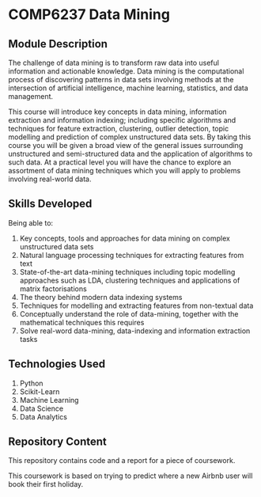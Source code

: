 # COMP6237 Data Mining

## Module Description

The challenge of data mining is to transform raw data into useful information and actionable knowledge. Data mining is the computational process of discovering patterns in data sets involving methods at the intersection of artificial intelligence, machine learning, statistics, and data management.

This course will introduce key concepts in data mining, information extraction and information indexing; including specific algorithms and techniques for feature extraction, clustering, outlier detection, topic modelling and prediction of complex unstructured data sets. By taking this course you will be given a broad view of the general issues surrounding unstructured and semi-structured data and the application of algorithms to such data. At a practical level you will have the chance to explore an assortment of data mining techniques which you will apply to problems involving real-world data.

## Skills Developed

Being able to:

1. Key concepts, tools and approaches for data mining on complex unstructured data sets 
2. Natural language processing techniques for extracting features from text
3. State-of-the-art data-mining techniques including topic modelling approaches such as LDA, clustering techniques and applications of matrix factorisations
4. The theory behind modern data indexing systems
5. Techniques for modelling and extracting features from non-textual data
6. Conceptually understand the role of data-mining, together with the mathematical techniques this requires
7. Solve real-word data-mining, data-indexing and information extraction tasks

## Technologies Used

1. Python
2. Scikit-Learn
3. Machine Learning
4. Data Science
5. Data Analytics

## Repository Content

This repository contains code and a report for a piece of coursework. 

This coursework is based on trying to predict where a new Airbnb user will book their first holiday.
